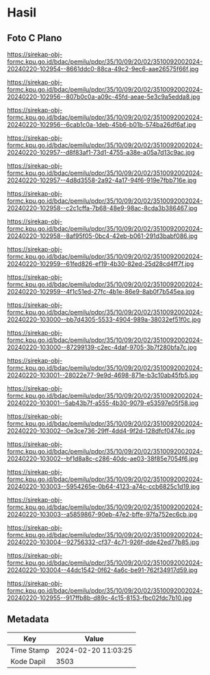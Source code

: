 # Hasil

## Foto C Plano

https://sirekap-obj-formc.kpu.go.id/bdac/pemilu/pdpr/35/10/09/20/02/3510092002024-20240220-102954--8661ddc0-88ca-49c2-9ec6-aae26575f66f.jpg

https://sirekap-obj-formc.kpu.go.id/bdac/pemilu/pdpr/35/10/09/20/02/3510092002024-20240220-102956--807b0c0a-a09c-45fd-aeae-5e3c9a5edda8.jpg

https://sirekap-obj-formc.kpu.go.id/bdac/pemilu/pdpr/35/10/09/20/02/3510092002024-20240220-102956--6cab1c0a-1deb-45b6-b01b-574ba26df6af.jpg

https://sirekap-obj-formc.kpu.go.id/bdac/pemilu/pdpr/35/10/09/20/02/3510092002024-20240220-102957--d8f83af1-73d1-4755-a38e-a05a7d13c9ac.jpg

https://sirekap-obj-formc.kpu.go.id/bdac/pemilu/pdpr/35/10/09/20/02/3510092002024-20240220-102957--4d8d3558-2a92-4a17-94f6-919e7fbb716e.jpg

https://sirekap-obj-formc.kpu.go.id/bdac/pemilu/pdpr/35/10/09/20/02/3510092002024-20240220-102958--c2c1cffa-7b68-48e9-98ac-8cda3b386467.jpg

https://sirekap-obj-formc.kpu.go.id/bdac/pemilu/pdpr/35/10/09/20/02/3510092002024-20240220-102958--8af95f05-0bc4-42eb-b061-291d3babf086.jpg

https://sirekap-obj-formc.kpu.go.id/bdac/pemilu/pdpr/35/10/09/20/02/3510092002024-20240220-102959--61fed826-ef19-4b30-82ed-25d28cd4ff7f.jpg

https://sirekap-obj-formc.kpu.go.id/bdac/pemilu/pdpr/35/10/09/20/02/3510092002024-20240220-102959--4f1c51ed-27fc-4b1e-86e9-8ab0f7b545ea.jpg

https://sirekap-obj-formc.kpu.go.id/bdac/pemilu/pdpr/35/10/09/20/02/3510092002024-20240220-103000--bb7d4305-5533-4904-989a-38032ef51f0c.jpg

https://sirekap-obj-formc.kpu.go.id/bdac/pemilu/pdpr/35/10/09/20/02/3510092002024-20240220-103000--87299139-c2ec-4daf-9705-3b7f280bfa7c.jpg

https://sirekap-obj-formc.kpu.go.id/bdac/pemilu/pdpr/35/10/09/20/02/3510092002024-20240220-103001--28022e77-9e9d-4698-871e-b3c10ab45fb5.jpg

https://sirekap-obj-formc.kpu.go.id/bdac/pemilu/pdpr/35/10/09/20/02/3510092002024-20240220-103001--5ab43b7f-a555-4b30-9079-e53597e05f58.jpg

https://sirekap-obj-formc.kpu.go.id/bdac/pemilu/pdpr/35/10/09/20/02/3510092002024-20240220-103002--0e3ce736-29ff-4dd4-9f2d-128dfcf0474c.jpg

https://sirekap-obj-formc.kpu.go.id/bdac/pemilu/pdpr/35/10/09/20/02/3510092002024-20240220-103002--bf1d8a8c-c286-40dc-ae03-38f85e7054f6.jpg

https://sirekap-obj-formc.kpu.go.id/bdac/pemilu/pdpr/35/10/09/20/02/3510092002024-20240220-103003--5954265e-0b64-4123-a74c-ccb6825c1d19.jpg

https://sirekap-obj-formc.kpu.go.id/bdac/pemilu/pdpr/35/10/09/20/02/3510092002024-20240220-103003--a5859867-90eb-47e2-bffe-97fa752ec6cb.jpg

https://sirekap-obj-formc.kpu.go.id/bdac/pemilu/pdpr/35/10/09/20/02/3510092002024-20240220-103004--92756332-cf37-4c71-926f-dde42ed77b85.jpg

https://sirekap-obj-formc.kpu.go.id/bdac/pemilu/pdpr/35/10/09/20/02/3510092002024-20240220-103004--44dc1542-0f62-4a6c-be91-762f34917d59.jpg

https://sirekap-obj-formc.kpu.go.id/bdac/pemilu/pdpr/35/10/09/20/02/3510092002024-20240220-102955--917ffb8b-d89c-4c15-8153-fbc02fdc7b10.jpg


## Metadata

| Key        | Value               |
| ---------- | ------------------- |
| Time Stamp | 2024-02-20 11:03:25 |
| Kode Dapil | 3503                |



